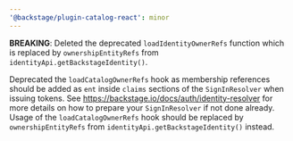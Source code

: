```yaml
---
'@backstage/plugin-catalog-react': minor
---
```


**BREAKING**: Deleted the deprecated `loadIdentityOwnerRefs` function which is replaced by `ownershipEntityRefs` from `identityApi.getBackstageIdentity()`.

Deprecated the `loadCatalogOwnerRefs` hook as membership references should be added as `ent` inside `claims` sections of the `SignInResolver` when issuing tokens. See https://backstage.io/docs/auth/identity-resolver for more details on how to prepare your `SignInResolver` if not done already. Usage of the `loadCatalogOwnerRefs` hook should be replaced by `ownershipEntityRefs` from `identityApi.getBackstageIdentity()` instead.
